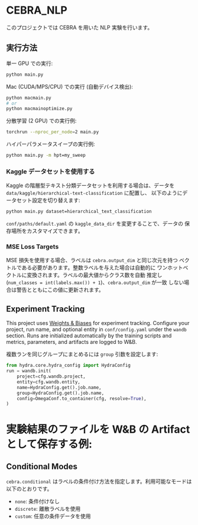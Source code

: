 # CEBRA_NLP

このプロジェクトでは CEBRA を用いた NLP 実験を行います。

## 実行方法

単一 GPU での実行:

```bash
python main.py
```

Mac (CUDA/MPS/CPU) での実行 (自動デバイス検出):

```bash
python macmain.py
# or
python macmainoptimize.py
```

分散学習 (2 GPU) での実行例:

```bash
torchrun --nproc_per_node=2 main.py
```

ハイパーパラメータスイープの実行例:

```bash
python main.py -m hpt=my_sweep
```

### Kaggle データセットを使用する

Kaggle の階層型テキスト分類データセットを利用する場合は、データを
`data/kaggle/hierarchical-text-classification` に配置し、
以下のようにデータセット設定を切り替えます:

```bash
python main.py dataset=hierarchical_text_classification
```

`conf/paths/default.yaml` の `kaggle_data_dir` を変更することで、データの
保存場所をカスタマイズできます。

### MSE Loss Targets

MSE 損失を使用する場合、ラベルは `cebra.output_dim` と同じ次元を持つ
ベクトルである必要があります。整数ラベルを与えた場合は自動的に
ワンホットベクトルに変換されます。ラベルの最大値からクラス数を自動
推定し (`num_classes = int(labels.max()) + 1`)、`cebra.output_dim` が一致
しない場合は警告とともにこの値に更新されます。

## Experiment Tracking

This project uses [Weights & Biases](https://wandb.ai/) for experiment tracking.
Configure your project, run name, and optional entity in `conf/config.yaml`
under the `wandb` section. Runs are initialized automatically by the
training scripts and metrics, parameters, and artifacts are logged to W&B.

複数ランを同じグループにまとめるには `group` 引数を設定します:

```python
from hydra.core.hydra_config import HydraConfig
run = wandb.init(
    project=cfg.wandb.project,
    entity=cfg.wandb.entity,
    name=HydraConfig.get().job.name,
    group=HydraConfig.get().job.name,
    config=OmegaConf.to_container(cfg, resolve=True),
)
```

実験結果のファイルを W&B の Artifact として保存する例:
=======


## Conditional Modes

`cebra.conditional` はラベルの条件付け方法を指定します。利用可能なモードは以下のとおりです。

- `none`: 条件付けなし
- `discrete`: 離散ラベルを使用
- `custom`: 任意の条件データを使用



